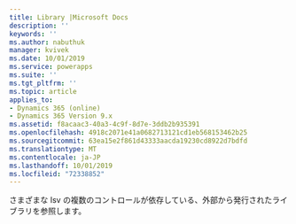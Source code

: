 ```yaml
---
title: Library |Microsoft Docs
description: ''
keywords: ''
ms.author: nabuthuk
manager: kvivek
ms.date: 10/01/2019
ms.service: powerapps
ms.suite: ''
ms.tgt_pltfrm: ''
ms.topic: article
applies_to:
- Dynamics 365 (online)
- Dynamics 365 Version 9.x
ms.assetid: f8acaac3-40a3-4c9f-8d7e-3ddb2b935391
ms.openlocfilehash: 4918c2071e41a0682713121cd1eb568153462b25
ms.sourcegitcommit: 63ea15e2f861d43333aacda19230cd8922d7bdfd
ms.translationtype: MT
ms.contentlocale: ja-JP
ms.lasthandoff: 10/01/2019
ms.locfileid: "72338852"
---
```

さまざまな Isv の複数のコントロールが依存している、外部から発行されたライブラリを参照します。 
